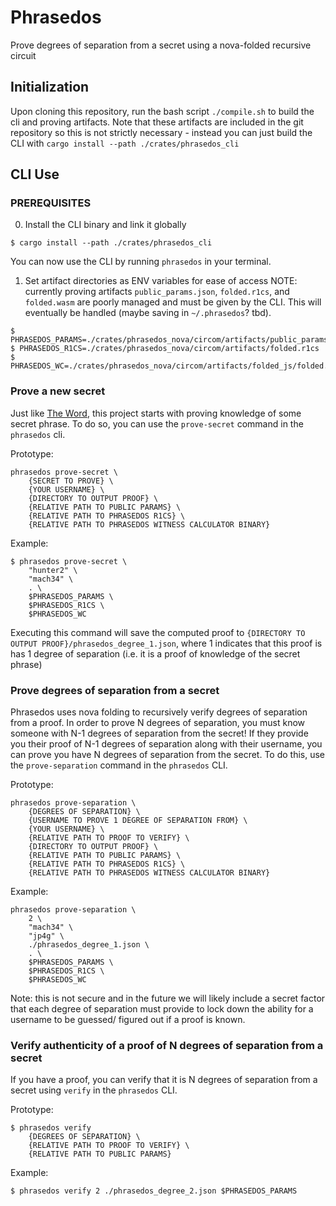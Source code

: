# Phrasedos
Prove degrees of separation from a secret using a nova-folded recursive circuit

## Initialization
Upon cloning this repository, run the bash script `./compile.sh` to build the cli and proving artifacts. Note that these artifacts are included in the git repository so this is not strictly necessary - instead you can just build the CLI with `cargo install --path ./crates/phrasedos_cli`

## CLI Use

### PREREQUISITES
0. Install the CLI binary and link it globally
```console
$ cargo install --path ./crates/phrasedos_cli
```
You can now use the CLI by running `phrasedos` in your terminal.

1. Set artifact directories as ENV variables for ease of access
NOTE: currently proving artifacts `public_params.json`, `folded.r1cs`, and `folded.wasm` are poorly managed and must be given by the CLI. This will eventually be handled (maybe saving in `~/.phrasedos`? tbd). 
```console
$ PHRASEDOS_PARAMS=./crates/phrasedos_nova/circom/artifacts/public_params.json
$ PHRASEDOS_R1CS=./crates/phrasedos_nova/circom/artifacts/folded.r1cs
$ PHRASEDOS_WC=./crates/phrasedos_nova/circom/artifacts/folded_js/folded.wasm
```
### Prove a new secret
Just like [The Word](https://github.com/mach-34/the-word), this project starts with proving knowledge of some secret phrase. To do so, you can use the `prove-secret` command in the `phrasedos` cli.

Prototype:
```console
phrasedos prove-secret \
    {SECRET TO PROVE} \
    {YOUR USERNAME} \
    {DIRECTORY TO OUTPUT PROOF} \
    {RELATIVE PATH TO PUBLIC PARAMS} \
    {RELATIVE PATH TO PHRASEDOS R1CS} \
    {RELATIVE PATH TO PHRASEDOS WITNESS CALCULATOR BINARY}
```

Example: 
```console
$ phrasedos prove-secret \
    "hunter2" \
    "mach34" \
    . \
    $PHRASEDOS_PARAMS \
    $PHRASEDOS_R1CS \
    $PHRASEDOS_WC
```
Executing this command will save the computed proof to `{DIRECTORY TO OUTPUT PROOF}/phrasedos_degree_1.json`, where 1 indicates that this proof is has 1 degree of separation (i.e. it is a proof of knowledge of the secret phrase)

### Prove degrees of separation from a secret
Phrasedos uses nova folding to recursively verify degrees of separation from a proof. In order to prove N degrees of separation, you must know someone with N-1 degrees of separation from the secret! If they provide you their proof of N-1 degrees of separation along with their username, you can prove you have N degrees of separation from the secret. To do this, use the `prove-separation` command in the `phrasedos` CLI.

Prototype: 
```console
phrasedos prove-separation \
    {DEGREES OF SEPARATION} \
    {USERNAME TO PROVE 1 DEGREE OF SEPARATION FROM} \
    {YOUR USERNAME} \
    {RELATIVE PATH TO PROOF TO VERIFY} \
    {DIRECTORY TO OUTPUT PROOF} \
    {RELATIVE PATH TO PUBLIC PARAMS} \
    {RELATIVE PATH TO PHRASEDOS R1CS} \
    {RELATIVE PATH TO PHRASEDOS WITNESS CALCULATOR BINARY}
```

Example:
```console
phrasedos prove-separation \
    2 \
    "mach34" \
    "jp4g" \
    ./phrasedos_degree_1.json \
    . \
    $PHRASEDOS_PARAMS \
    $PHRASEDOS_R1CS \
    $PHRASEDOS_WC
```

Note: this is not secure and in the future we will likely include a secret factor that each degree of separation must provide to lock down the ability for a username to be guessed/ figured out if a proof is known. 

### Verify authenticity of a proof of N degrees of separation from a secret
If you have a proof, you can verify that it is N degrees of separation from a secret using `verify` in the `phrasedos` CLI.

Prototype:
```console
$ phrasedos verify
    {DEGREES OF SEPARATION} \
    {RELATIVE PATH TO PROOF TO VERIFY} \
    {RELATIVE PATH TO PUBLIC PARAMS}
```

Example:
```console
$ phrasedos verify 2 ./phrasedos_degree_2.json $PHRASEDOS_PARAMS
```